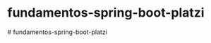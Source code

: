 ﻿# fundamentos-spring-boot-platzi
#   f u n d a m e n t o s - s p r i n g - b o o t - p l a t z i  
 